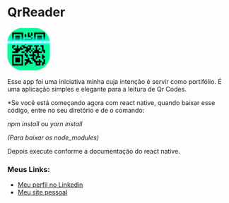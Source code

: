 # QrReader

![Logo QrReader](https://github.com/airan-rocha/qrReader/blob/main/android/app/src/main/res/mipmap-xhdpi/ic_launcher.png)

Esse app foi uma iniciativa minha cuja intenção é servir como portifólio.
É uma aplicação simples e elegante para a leitura de Qr Codes.

*Se você está começando agora com react native, quando baixar esse código, entre no seu diretório e de o comando:

_npm install_ ou _yarn install_

_(Para baixar os node_modules)_

Depois execute conforme a documentação do react native.

### Meus Links:
 - [Meu perfil no Linkedin](https://br.linkedin.com/in/airan-rocha-065411156)
 - [Meu site pessoal](https://www.airanrocha.com.br/)
